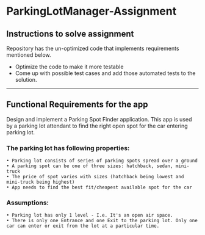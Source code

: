 # ParkingLotManager-Assignment

## Instructions to solve assignment
Repository has the un-optimized code that implements requirements mentioned below.
* Optimize the code to make it more testable
* Come up with possible test cases and add those automated tests to the solution.
------------------------------------------------------------------------------------------

## Functional Requirements for the app
Design and implement a Parking Spot Finder application. This app is used by a parking lot attendant to find the right open spot for the car entering parking lot.

### The parking lot has following properties:
	• Parking lot consists of series of parking spots spread over a ground
	• A parking spot can be one of three sizes: hatchback, sedan, mini-truck
	• The price of spot varies with sizes (hatchback being lowest and mini-truck being highest)
	• App needs to find the best fit/cheapest available spot for the car

### Assumptions:
	• Parking lot has only 1 level - I.e. It's an open air space.
	• There is only one Entrance and one Exit to the parking lot. Only one car can enter or exit from the lot at a particular time.


